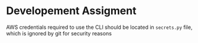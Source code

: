 # Developement Assigment

AWS credentials required to use the CLI should be located in `secrets.py` file, which is ignored by git for security reasons
